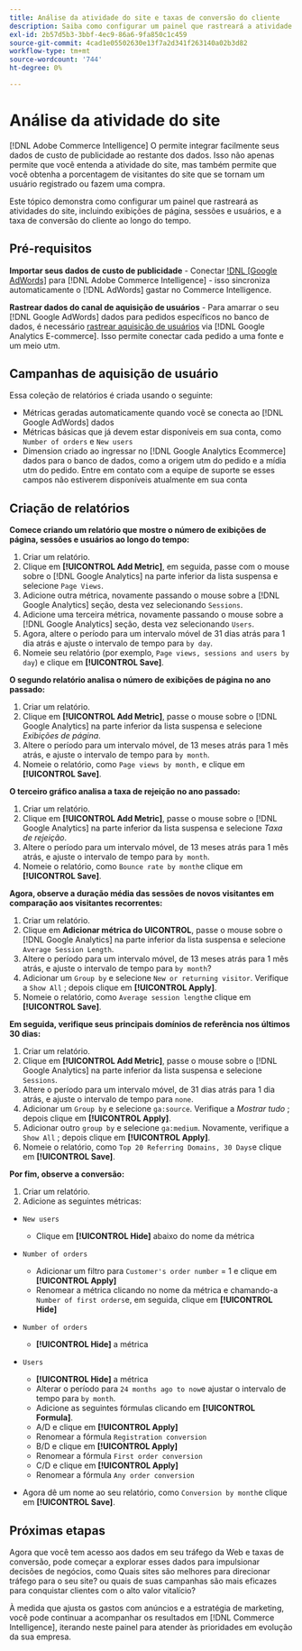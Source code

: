 ```yaml
---
title: Análise da atividade do site e taxas de conversão do cliente
description: Saiba como configurar um painel que rastreará a atividade do site, incluindo exibições de página, sessões e usuários, e o índice de conversão do cliente ao longo do tempo.
exl-id: 2b57d5b3-3bbf-4ec9-86a6-9fa850c1c459
source-git-commit: 4cad1e05502630e13f7a2d341f263140a02b3d82
workflow-type: tm+mt
source-wordcount: '744'
ht-degree: 0%

---
```


# Análise da atividade do site

[!DNL Adobe Commerce Intelligence] O permite integrar facilmente seus dados de custo de publicidade ao restante dos dados. Isso não apenas permite que você entenda a atividade do site, mas também permite que você obtenha a porcentagem de visitantes do site que se tornam um usuário registrado ou fazem uma compra.

Este tópico demonstra como configurar um painel que rastreará as atividades do site, incluindo exibições de página, sessões e usuários, e a taxa de conversão do cliente ao longo do tempo.

## Pré-requisitos

**Importar seus dados de custo de publicidade** - Conectar [!DNL [Google AdWords]](../importing-data/integrations/google-adwords.md) para [!DNL Adobe Commerce Intelligence] - isso sincroniza automaticamente o [!DNL AdWords] gastar no Commerce Intelligence.

**Rastrear dados do canal de aquisição de usuários** - Para amarrar o seu [!DNL Google AdWords] dados para pedidos específicos no banco de dados, é necessário [rastrear aquisição de usuários](../analysis/google-track-user-acq.md) via [!DNL Google Analytics E-commerce]. Isso permite conectar cada pedido a uma fonte e um meio utm.

## Campanhas de aquisição de usuário

Essa coleção de relatórios é criada usando o seguinte:

* Métricas geradas automaticamente quando você se conecta ao [!DNL Google AdWords] dados
* Métricas básicas que já devem estar disponíveis em sua conta, como `Number of orders` e `New users`
* Dimension criado ao ingressar no [!DNL Google Analytics Ecommerce] dados para o banco de dados, como a origem utm do pedido e a mídia utm do pedido. Entre em contato com a equipe de suporte se esses campos não estiverem disponíveis atualmente em sua conta

## Criação de relatórios

**Comece criando um relatório que mostre o número de exibições de página, sessões e usuários ao longo do tempo:**

1. Criar um relatório.
1. Clique em **[!UICONTROL Add Metric]**, em seguida, passe com o mouse sobre o [!DNL Google Analytics] na parte inferior da lista suspensa e selecione `Page Views`.
1. Adicione outra métrica, novamente passando o mouse sobre a [!DNL Google Analytics] seção, desta vez selecionando `Sessions`.
1. Adicione uma terceira métrica, novamente passando o mouse sobre a [!DNL Google Analytics] seção, desta vez selecionando `Users`.
1. Agora, altere o período para um intervalo móvel de 31 dias atrás para 1 dia atrás e ajuste o intervalo de tempo para `by day`.
1. Nomeie seu relatório (por exemplo, `Page views, sessions and users by day`) e clique em **[!UICONTROL Save]**.

**O segundo relatório analisa o número de exibições de página no ano passado:**

1. Criar um relatório.
1. Clique em **[!UICONTROL Add Metric]**, passe o mouse sobre o [!DNL Google Analytics] na parte inferior da lista suspensa e selecione _Exibições de página_.
1. Altere o período para um intervalo móvel, de 13 meses atrás para 1 mês atrás, e ajuste o intervalo de tempo para `by month`.
1. Nomeie o relatório, como `Page views by month,` e clique em **[!UICONTROL Save]**.

**O terceiro gráfico analisa a taxa de rejeição no ano passado:**

1. Criar um relatório.
1. Clique em **[!UICONTROL Add Metric]**, passe o mouse sobre o [!DNL Google Analytics] na parte inferior da lista suspensa e selecione _Taxa de rejeição_.
1. Altere o período para um intervalo móvel, de 13 meses atrás para 1 mês atrás, e ajuste o intervalo de tempo para `by month`.
1. Nomeie o relatório, como `Bounce rate by month`e clique em **[!UICONTROL Save]**.

**Agora, observe a duração média das sessões de novos visitantes em comparação aos visitantes recorrentes:**

1. Criar um relatório.
1. Clique em **Adicionar métrica do UICONTROL**, passe o mouse sobre o [!DNL Google Analytics] na parte inferior da lista suspensa e selecione `Average Session Length`.
1. Altere o período para um intervalo móvel, de 13 meses atrás para 1 mês atrás, e ajuste o intervalo de tempo para `by month`?
1. Adicionar um `Group by` e selecione `New or returning visitor`.  Verifique a `Show All` ; depois clique em **[!UICONTROL Apply]**.
1. Nomeie o relatório, como `Average session length`e clique em **[!UICONTROL Save]**.

**Em seguida, verifique seus principais domínios de referência nos últimos 30 dias:**

1. Criar um relatório.
1. Clique em **[!UICONTROL Add Metric]**, passe o mouse sobre o [!DNL Google Analytics] na parte inferior da lista suspensa e selecione `Sessions`.
1. Altere o período para um intervalo móvel, de 31 dias atrás para 1 dia atrás, e ajuste o intervalo de tempo para `none`.
1. Adicionar um `Group by` e selecione `ga:source`.  Verifique a _Mostrar tudo_ ; depois clique em **[!UICONTROL Apply]**.
1. Adicionar outro `group by` e selecione `ga:medium`. Novamente, verifique a `Show All` ; depois clique em **[!UICONTROL Apply]**.
1. Nomeie o relatório, como `Top 20 Referring Domains, 30 Days`e clique em **[!UICONTROL Save]**.

**Por fim, observe a conversão:**

1. Criar um relatório.
1. Adicione as seguintes métricas:

* `New users`
   * Clique em **[!UICONTROL Hide]** abaixo do nome da métrica

* `Number of orders`
   * Adicionar um filtro para `Customer's order number` = 1 e clique em **[!UICONTROL Apply]**
   * Renomear a métrica clicando no nome da métrica e chamando-a `Number of first orders`e, em seguida, clique em **[!UICONTROL Hide]**

* `Number of orders`
   * **[!UICONTROL Hide]** a métrica

* `Users`
   * **[!UICONTROL Hide]** a métrica
   * Alterar o período para `24 months ago to now`e ajustar o intervalo de tempo para `by month`.
   * Adicione as seguintes fórmulas clicando em **[!UICONTROL Formula]**.
   * A/D e clique em **[!UICONTROL Apply]**
   * Renomear a fórmula `Registration conversion`
   * B/D e clique em **[!UICONTROL Apply]**
   * Renomear a fórmula `First order conversion`
   * C/D e clique em **[!UICONTROL Apply]**
   * Renomear a fórmula `Any order conversion`

* Agora dê um nome ao seu relatório, como `Conversion by month`e clique em **[!UICONTROL Save]**.

## Próximas etapas

Agora que você tem acesso aos dados em seu tráfego da Web e taxas de conversão, pode começar a explorar esses dados para impulsionar decisões de negócios, como Quais sites são melhores para direcionar tráfego para o seu site? ou quais de suas campanhas são mais eficazes para conquistar clientes com o alto valor vitalício?

À medida que ajusta os gastos com anúncios e a estratégia de marketing, você pode continuar a acompanhar os resultados em [!DNL Commerce Intelligence], iterando neste painel para atender às prioridades em evolução da sua empresa.
